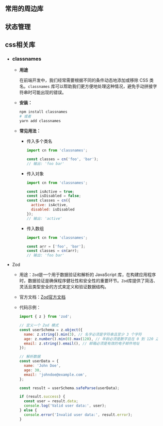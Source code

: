 ## 常用的周边库

## 状态管理

## css相关库

- ### classnames

  - **用途**

    在前端开发中，我们经常需要根据不同的条件动态地添加或移除 CSS 类名。`classnames` 库可以帮助我们更方便地处理这种情况，避免手动拼接字符串时可能出现的错误。

  - **安装：**

    ```bash
    npm install classnames
    # 或者
    yarn add classnames
    ```

  - **常见用法：**

    - 传入多个类名

      ```js
      import cn from 'classnames';
      
      const classes = cn('foo', 'bar');
      // 输出: 'foo bar'
      ```

    - 传入对象

      ```js
      import cn from 'classnames';
      
      const isActive = true;
      const isDisabled = false;
      const classes = cn({
        active: isActive,
        disabled: isDisabled
      });
      // 输出: 'active'
      ```

    - 传入数组

      ```js
      import cn from 'classnames';
      
      const arr = ['foo', 'bar'];
      const classes = cn(arr);
      // 输出: 'foo bar'
      ```

- Zod

  - 用途：`Zod`是一个用于数据验证和解析的 JavaScript 库，在构建应用程序时，数据验证是确保程序健壮性和安全性的重要环节。`Zod`库提供了简洁、灵活且类型安全的方式来定义和验证数据结构。

  - 官方文档：[Zod官方文档](https://zod.dev/README_ZH)

  - 代码示例：

    ```js
    import { z } from 'zod';
    
    // 定义一个 Zod 模式
    const userSchema = z.object({
      name: z.string().min(3), // 名字必须是字符串且至少 3 个字符
      age: z.number().min(0).max(120), // 年龄必须是数字且在 0 到 120 之间
      email: z.string().email(), // 邮箱必须是有效的电子邮件地址
    });
    
    // 解析数据
    const userData = {
      name: 'John Doe',
      age: 30,
      email: 'johndoe@example.com',
    };
    
    const result = userSchema.safeParse(userData);
    
    if (result.success) {
      const user = result.data;
      console.log('Valid user data:', user);
    } else {
      console.error('Invalid user data:', result.error);
    }
    ```

    

